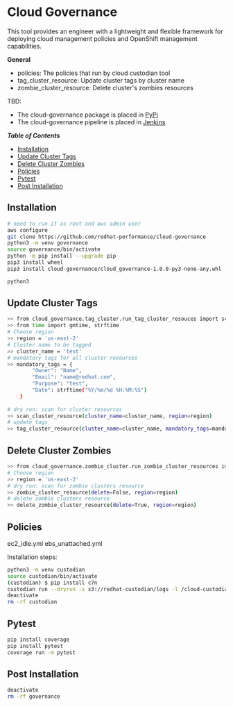 # Cloud Governance
This tool provides an engineer with a lightweight and flexible framework for 
deploying cloud management policies and OpenShift management capabilities.

**General**

* policies: The policies that run by cloud custodian tool
* tag_cluster_resource: Update cluster tags by cluster name 
* zombie_cluster_resource: Delete cluster's zombies resources

TBD:
* The cloud-governance package is placed in [PyPi](TBD)
* The cloud-governance pipeline is placed in [Jenkins](TBD)

_**Table of Contents**_

<!-- TOC -->
- [Installation](#installation)
- [Update Cluster Tags](#update-cluster-tags)
- [Delete Cluster Zombies](#delete-cluster-zombies)
- [Policies](#policies)
- [Pytest](#pytest)
- [Post Installation](#post-installation)
<!-- /TOC -->


## Installation

```sh
# need to run it as root and aws admin user
aws configure
git clone https://github.com/redhat-performance/cloud-governance
python3 -m venv governance
source governance/bin/activate
python -m pip install --upgrade pip
pip3 install wheel
pip3 install cloud-governance/cloud_governance-1.0.0-py3-none-any.whl

python3
```

##  Update Cluster Tags

```sh
>> from cloud_governance.tag_cluster.run_tag_cluster_resouces import scan_cluster_resource, tag_cluster_resource
>> from time import gmtime, strftime
# Choose region
>> region = 'us-east-2'
# Cluster name to be tagged
>> cluster_name = 'test'
# mandatory tags for all cluster resources
>> mandatory_tags = {
        "Owner": "Name",
        "Email": "name@redhat.com",
        "Purpose": "test",
        "Date": strftime("%Y/%m/%d %H:%M:%S")
    }
    
# dry run: scan for cluster resources 
>> scan_cluster_resource(cluster_name=cluster_name, region=region)
# update tags 
>> tag_cluster_resource(cluster_name=cluster_name, mandatory_tags=mandatory_tags, region=region)
```

## Delete Cluster Zombies

```sh
>> from cloud_governance.zombie_cluster.run_zombie_cluster_resources import zombie_cluster_resource, delete_zombie_cluster_resource
# Choose region
>> region = 'us-east-2'
# dry run: scan for zombie clusters resource 
>> zombie_cluster_resource(delete=False, region=region)
# delete zombie clusters resource 
>> delete_zombie_cluster_resource(delete=True, region=region)
```

## Policies

ec2_idle.yml
ebs_unattached.yml

Installation steps:
```sh
python3 -m venv custodian
source custodian/bin/activate
(custodian) $ pip install c7n
custodian run --dryrun -s s3://redhat-custodian/logs -l /cloud-custodian/policies /home/user/custodian_policy/ebs_available.yml
deactivate
rm -rf custodian
```

## Pytest

```sh
pip install coverage
pip install pytest
coverage run -m pytest
```

## Post Installation

```sh
deactivate
rm -rf governance
```
